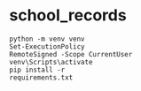# school_records
<code>python -m venv venv</code><br>
<code>Set-ExecutionPolicy RemoteSigned -Scope CurrentUser</code><br>
<code>venv\Scripts\activate</code><br>
<code>pip install -r requirements.txt</code><br>
